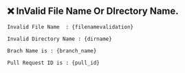  ❌ InValid File Name Or DIrectory Name.
 ----------------------------------------
```
Invalid File Name  : {filenamevalidation}

Invalid Directory Name : {dirname}

Brach Name is : {branch_name}

Pull Request ID is : {pull_id}
```